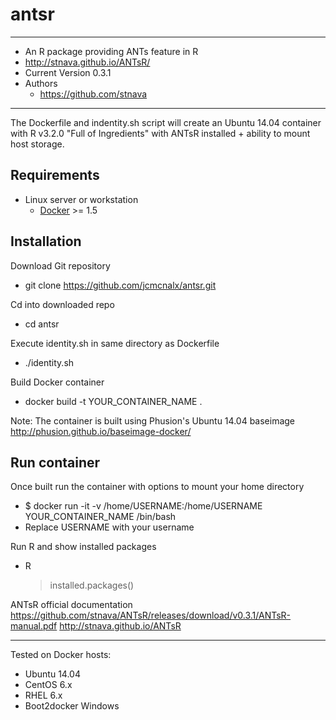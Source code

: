 # antsr
-------
  - An R package providing ANTs feature in R
  - http://stnava.github.io/ANTsR/
  - Current Version 0.3.1
  - Authors
    - https://github.com/stnava

--------

The Dockerfile and indentity.sh script will create an Ubuntu 14.04 container with R v3.2.0 "Full of Ingredients" with ANTsR installed + ability to mount host storage.

Requirements
--------

- Linux server or workstation
  - [Docker](https://www.docker.com//) >= 1.5

Installation
-------
Download Git repository
- git clone https://github.com/jcmcnalx/antsr.git

Cd into downloaded repo
- cd antsr

Execute identity.sh in same directory as Dockerfile
- ./identity.sh

Build Docker container
  - docker build -t YOUR_CONTAINER_NAME .

Note: The container is built using Phusion's Ubuntu 14.04 baseimage
http://phusion.github.io/baseimage-docker/

Run container
--------
Once built run the container with options to mount your home directory
  - $ docker run -it -v /home/USERNAME:/home/USERNAME YOUR_CONTAINER_NAME /bin/bash
  - Replace USERNAME with your username

Run R and show installed packages
  - R
    >installed.packages()
    
ANTsR official documentation
  https://github.com/stnava/ANTsR/releases/download/v0.3.1/ANTsR-manual.pdf
  http://stnava.github.io/ANTsR
  

----------
Tested on Docker hosts:
  - Ubuntu 14.04
  - CentOS 6.x
  - RHEL 6.x
  - Boot2docker Windows
